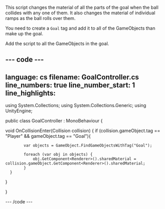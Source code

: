 This script changes the material of all the parts of the goal when the ball collides with any one of them. It also changes the material of individual ramps as the ball rolls over them. 

You need to create a `Goal` tag and add it to all of the GameObjects than make up the goal.

Add the script to all the GameObjects in the goal. 

--- code ---
---
language: cs
filename: GoalController.cs
line_numbers: true
line_number_start: 1
line_highlights:
---

using System.Collections;
using System.Collections.Generic;
using UnityEngine;

public class GoalController : MonoBehaviour
{

  void OnCollisionEnter(Collision collision)
  {
      if (collision.gameObject.tag == "Player" && gameObject.tag == "Goal"){
            
            var objects = GameObject.FindGameObjectsWithTag("Goal");
        
            foreach (var obj in objects) {
                obj.GetComponent<Renderer>().sharedMaterial = collision.gameObject.GetComponent<Renderer>().sharedMaterial;
            }         
      }
  }

}

--- /code ---
